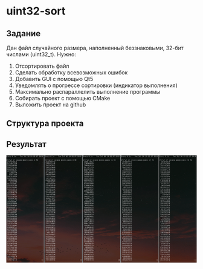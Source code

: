 # uint32-sort
## Задание
Дан файл случайного размера, наполненный беззнаковыми, 32-бит числами (uint32_t). Нужно:
1. Отсортировать файл
1. Сделать обработку всевозможных ошибок
1. Добавить GUI с помощью Qt5
1. Уведомлять о прогрессе сортировки (индикатор выполнения)
1. Максимально распараллелить выполнение программы
1. Собирать проект с помощью CMake
1. Выложить проект на github

## Структура проекта

## Результат
![](for_readme/uint_sort.gif)
